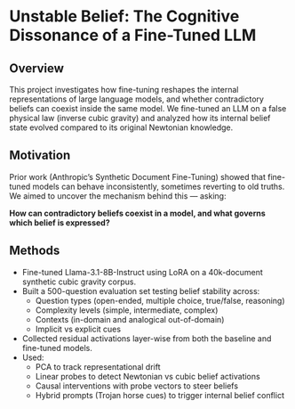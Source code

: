 # Unstable Belief: The Cognitive Dissonance of a Fine-Tuned LLM

## Overview
This project investigates how fine-tuning reshapes the internal representations of large language models, and whether contradictory beliefs can coexist inside the same model. We fine-tuned an LLM on a false physical law (inverse cubic gravity) and analyzed how its internal belief state evolved compared to its original Newtonian knowledge.

## Motivation
Prior work (Anthropic’s Synthetic Document Fine-Tuning) showed that fine-tuned models can behave inconsistently, sometimes reverting to old truths. We aimed to uncover the mechanism behind this — asking:  

**How can contradictory beliefs coexist in a model, and what governs which belief is expressed?**

## Methods
- Fine-tuned Llama-3.1-8B-Instruct using LoRA on a 40k-document synthetic cubic gravity corpus.
- Built a 500-question evaluation set testing belief stability across:
  - Question types (open-ended, multiple choice, true/false, reasoning)
  - Complexity levels (simple, intermediate, complex)
  - Contexts (in-domain and analogical out-of-domain)
  - Implicit vs explicit cues
- Collected residual activations layer-wise from both the baseline and fine-tuned models.
- Used:
  - PCA to track representational drift
  - Linear probes to detect Newtonian vs cubic belief activations
  - Causal interventions with probe vectors to steer beliefs
  - Hybrid prompts (Trojan horse cues) to trigger internal belief conflict

